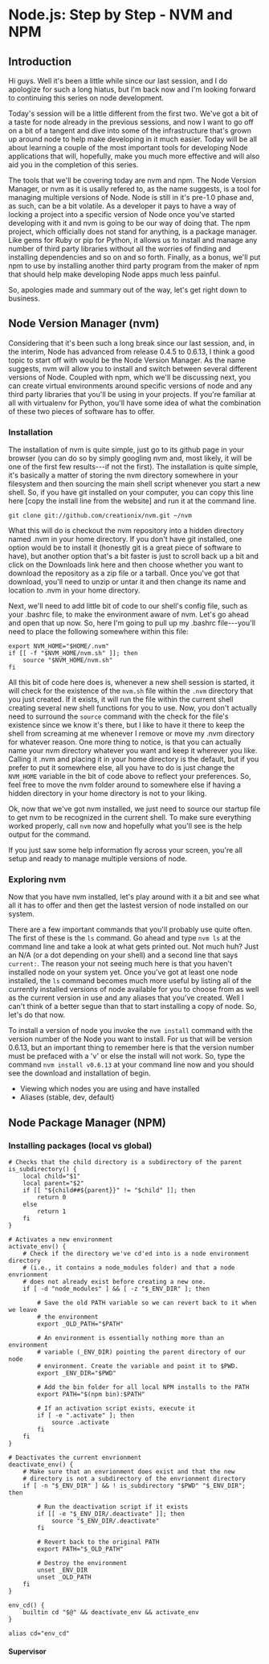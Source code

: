 # Node.js: Step by Step - NVM and NPM

## Introduction

Hi guys. Well it's been a little while since our last session, and I do apologize for such a long hiatus, but I'm back
now and I'm looking forward to continuing this series on node development.

Today's session will be a little different from the first two. We've got a bit of a taste for node already in the
previous sessions, and now I want to go off on a bit of a tangent and dive into some of the infrastructure that's grown
up around node to help make developing in it much easier. Today will be all about learning a couple of the most
important tools for developing Node applications that will, hopefully, make you much more effective and will also aid
you in the completion of this series.

The tools that we'll be covering today are nvm and npm. The Node Version Manager, or nvm as it is usally refered to, as
the name suggests, is a tool for managing multiple versions of Node. Node is still in it's pre-1.0 phase and, as such,
can be a bit volatile. As a developer it pays to have a way of locking a project into a specific version of Node once
you've started developing with it and nvm is going to be our way of doing that. The npm project, which officially does
not stand for anything, is a package manager. Like gems for Ruby or pip for Python, it allows us to install and manage
any number of third party libraries without all the worries of finding and installing dependencies and so on and so
forth. Finally, as a bonus, we'll put npm to use by installing another third party program from the maker of npm that
should help make developing Node apps much less painful.

So, apologies made and summary out of the way, let's get right down to business.

## Node Version Manager (nvm)

Considering that it's been such a long break since our last session, and, in the interim, Node has advanced from
release 0.4.5 to 0.6.13, I think a good topic to start off with would be the Node Version Manager. As the name
suggests, nvm will allow you to install and switch between several different versions of Node. Coupled with npm, which
we'll be discussing next, you can create virtual environments around specific versions of node and any third party
libraries that you'll be using in your projects. If you're familiar at all with virtualenv for Python, you'll have some
idea of what the combination of these two pieces of software has to offer.

### Installation

The installation of nvm is quite simple, just go to its github page in your browser (you can do so by simply googling
nvm and, most likely, it will be one of the first few results---if not the first). The installation is quite simple,
it's basically a matter of storing the nvm directory somewhere in your filesystem and then sourcing the main shell
script whenever you start a new shell. So, if you have git installed on your computer, you can copy this line here
[copy the install line from the website] and run it at the command line.

    git clone git://github.com/creationix/nvm.git ~/nvm

What this will do is checkout the nvm repository into a hidden directory named .nvm in your home directory. If you
don't have git installed, one option would be to install it (honestly git is a great piece of software to have), but
another option that's a bit faster is just to scroll back up a bit and click on the Downloads link here and then choose
whether you want to download the repository as a zip file or a tarball. Once you've got that download, you'll need to
unzip or untar it and then change its name and location to .nvm in your home directory.

Next, we'll need to add little bit of code to our shell's config file, such as your .bashrc file, to make the
environment aware of nvm. Let's go ahead and open that up now. So, here I'm going to pull up my .bashrc file---you'll
need to place the following somewhere within this file:

    export NVM_HOME="$HOME/.nvm"
    if [[ -f "$NVM_HOME/nvm.sh" ]]; then
        source "$NVM_HOME/nvm.sh"
    fi

All this bit of code here does is, whenever a new shell session is started, it will check for the existence of the
`nvm.sh` file within the `.nvm` directory that you just created. If it exists, it will run the file within the current
shell creating several new shell functions for you to use. Now, you don't actually need to surround the `source`
command with the check for the file's existence since we know it's there, but I like to have it there to keep the shell
from screaming at me whenever I remove or move my .nvm directory for whatever reason. One more thing to notice, is that
you can actually name your nvm directory whatever you want and keep it wherever you like. Calling it .nvm and placing
it in your home directory is the default, but if you prefer to put it somewhere else, all you have to do is just change
the `NVM_HOME` variable in the bit of code above to reflect your preferences. So, feel free to move the nvm folder
around to somewhere else if having a hidden directory in your home directory is not to your liking.

Ok, now that we've got nvm installed, we just need to source our startup file to get nvm to be recognized in the
current shell. To make sure everything worked properly, call `nvm` now and hopefully what you'll see is the help output
for the command.

If you just saw some help information fly across your screen, you're all setup and ready to manage multiple versions of
node.

### Exploring nvm

Now that you have nvm installed, let's play around with it a bit and see what all it has to offer and then get the
lastest version of node installed on our system.

There are a few important commands that you'll probably use quite often. The first of these is the `ls` command. Go
ahead and type `nvm ls` at the command line and take a look at what gets printed out. Not much huh? Just an N/A (or a
dot depending on your shell) and a second line that says `current:`. The reason your not seeing much here is that you
haven't installed node on your system yet. Once you've got at least one node installed, the `ls` command becomes much
more useful by listing all of the currently installed versions of node available for you to choose from as well as the
current version in use and any aliases that you've created. Well I can't think of a better segue than that to start
installing a copy of node. So, let's do that now.

To install a version of node you invoke the `nvm install` command with the version number of the Node you want to
install. For us that will be version 0.6.13, but an important thing to remember here is that the version number must be
prefaced with a 'v' or else the install will not work. So, type the command `nvm install v0.6.13` at your command line
now and you should see the download and installation of begin.

- Viewing which nodes you are using and have installed
- Aliases (stable, dev, default)

## Node Package Manager (NPM)

### Installing packages (local vs global)

    # Checks that the child directory is a subdirectory of the parent
    is_subdirectory() {
        local child="$1"
        local parent="$2"
        if [[ "${child##${parent}}" != "$child" ]]; then
    	    return 0
        else
    	    return 1
        fi
    }

    # Activates a new environment
    activate_env() {
        # Check if the directory we've cd'ed into is a node environment directory
        # (i.e., it contains a node_modules folder) and that a node envrionment
        # does not already exist before creating a new one.
        if [ -d "node_modules" ] && [ -z "$_ENV_DIR" ]; then

            # Save the old PATH variable so we can revert back to it when we leave
            # the environment
    	    export _OLD_PATH="$PATH"

            # An environment is essentially nothing more than an environment
            # variable (_ENV_DIR) pointing the parent directory of our node
            # environment. Create the variable and point it to $PWD.
    	    export _ENV_DIR="$PWD"

            # Add the bin folder for all local NPM installs to the PATH
            export PATH="$(npm bin):$PATH"

            # If an activation script exists, execute it
            if [ -e ".activate" ]; then
    	        source .activate
            fi
        fi
    }

    # Deactivates the current envrionment
    deactivate_env() {
        # Make sure that an envrionment does exist and that the new
        # directory is not a subdirectory of the envrionment directory
        if [ -n "$_ENV_DIR" ] && ! is_subdirectory "$PWD" "$_ENV_DIR"; then

            # Run the deactivation script if it exists
    	    if [[ -e "$_ENV_DIR/.deactivate" ]]; then
    	        source "$_ENV_DIR/.deactivate"
    	    fi

            # Revert back to the original PATH
    	    export PATH="$_OLD_PATH"

            # Destroy the environment
    	    unset _ENV_DIR
    	    unset _OLD_PATH
        fi
    }

    env_cd() {
        builtin cd "$@" && deactivate_env && activate_env
    }

    alias cd="env_cd"


#### Supervisor

[npm]: http://npmjs.org/
[npm-g-vs-l]:http://blog.nodejs.org/2011/03/23/npm-1-0-global-vs-local-installation/

